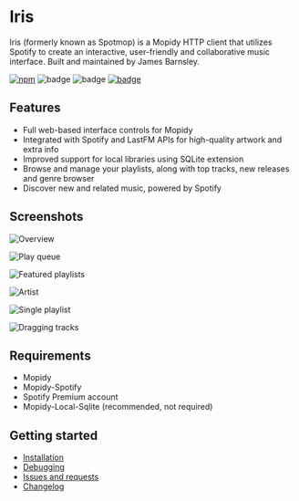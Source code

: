 Iris
=======

Iris (formerly known as Spotmop) is a Mopidy HTTP client that utilizes Spotify to create an interactive, user-friendly and collaborative music interface. Built and maintained by James Barnsley.

[![npm](https://img.shields.io/npm/v/mopidy-iris.svg?style=flat-square)]()
![badge](https://img.shields.io/pypi/v/mopidy-iris.svg?style=flat-square)
![badge](https://img.shields.io/badge/unique_monthly_users-4,000+-brightgreen.svg?style=flat-square)
[![badge](https://img.shields.io/badge/donate-paypal-blue.svg?style=flat-square)](https://www.paypal.com/cgi-bin/webscr?cmd=_donations&business=james%40barnsley%2enz&lc=NZ&item_name=James%20Barnsley&currency_code=NZD&bn=PP%2dDonationsBF%3abtn_donate_LG%2egif%3aNonHosted)

Features
--------

* Full web-based interface controls for Mopidy
* Integrated with Spotify and LastFM APIs for high-quality artwork and extra info
* Improved support for local libraries using SQLite extension
* Browse and manage your playlists, along with top tracks, new releases and genre browser
* Discover new and related music, powered by Spotify

Screenshots
-----------

![Overview](https://raw.githubusercontent.com/jaedb/iris/master/Screenshots/overview.jpg)

![Play queue](https://raw.githubusercontent.com/jaedb/iris/master/Screenshots/desktop-queue.jpg)

![Featured playlists](https://raw.githubusercontent.com/jaedb/iris/master/Screenshots/desktop-featured.jpg)

![Artist](https://raw.githubusercontent.com/jaedb/iris/master/Screenshots/desktop-artist.jpg)

![Single playlist](https://raw.githubusercontent.com/jaedb/iris/master/Screenshots/desktop-playlist.jpg)

![Dragging tracks](https://raw.githubusercontent.com/jaedb/iris/master/Screenshots/desktop-dragging.jpg)


Requirements
--------

* Mopidy
* Mopidy-Spotify
* Spotify Premium account
* Mopidy-Local-Sqlite (recommended, not required)

Getting started
-------

* [Installation](https://github.com/jaedb/Iris/wiki/Getting-started#installing)
* [Debugging](https://github.com/jaedb/Iris/wiki/Advanced#debugging)
* [Issues and requests](https://github.com/jaedb/Iris/wiki/Support#before-you-log-an-issue)
* [Changelog](https://github.com/jaedb/iris/releases)

